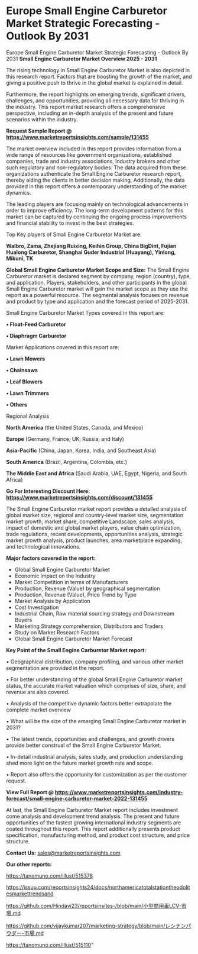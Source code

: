 # Europe Small Engine Carburetor Market Strategic Forecasting - Outlook By 2031
Europe Small Engine Carburetor Market Strategic Forecasting - Outlook By 2031
<Strong> Small Engine Carburetor Market Overview 2025 - 2031</strong>

The rising technology in Small Engine Carburetor Market is also depicted in this research report. Factors that are boosting the growth of the market, and giving a positive push to thrive in the global market is explained in detail.

Furthermore, the report highlights on emerging trends, significant drivers, challenges, and opportunities, providing all necessary data for thriving in the industry. This report market research offers a comprehensive perspective, including an in-depth analysis of the present and future scenarios within the industry.

<strong>Request Sample Report @ <a href=https://www.marketreportsinsights.com/sample/131455>https://www.marketreportsinsights.com/sample/131455</a></strong>

The market overview included in this report provides information from a wide range of resources like government organizations, established companies, trade and industry associations, industry brokers and other such regulatory and non-regulatory bodies. The data acquired from these organizations authenticate the Small Engine Carburetor research report, thereby aiding the clients in better decision making. Additionally, the data provided in this report offers a contemporary understanding of the market dynamics.

The leading players are focusing mainly on technological advancements in order to improve efficiency. The long-term development patterns for this market can be captured by continuing the ongoing process improvements and financial stability to invest in the best strategies.

Top Key players of Small Engine Carburetor Market are:

<strong>Walbro, Zama, Zhejiang Ruixing, Keihin Group, China BigDint, Fujian Hualong Carburetor, Shanghai Guder Industrial (Huayang), Yinlong, Mikuni, TK</strong>

<strong><b>Global Small Engine Carburetor Market Scope and Size:</b></strong>
The Small Engine Carburetor market is declared segment by company, region (country), type, and application. Players, stakeholders, and other participants in the global Small Engine Carburetor market will gain the market scope as they use the report as a powerful resource. The segmental analysis focuses on revenue and product by type and application and the forecast period of 2025-2031.

Small Engine Carburetor Market Types covered in this report are:

<strong>• Float-Feed Carburetor

• Diaphragm Carburetor</strong>

Market Applications covered in this report are:

<strong>• Lawn Mowers

• Chainsaws

• Leaf Blowers

• Lawn Trimmers

• Others</strong> 

Regional Analysis

<strong>North America</strong> (the United States, Canada, and Mexico)

<strong>Europe</strong> (Germany, France, UK, Russia, and Italy)

<strong>Asia-Pacific</strong> (China, Japan, Korea, India, and Southeast Asia)

<strong>South America</strong> (Brazil, Argentina, Colombia, etc.)

<strong>The Middle East and Africa</strong> (Saudi Arabia, UAE, Egypt, Nigeria, and South Africa)

<strong>Go For Interesting Discount Here: <a href=https://www.marketreportsinsights.com/discount/131455>https://www.marketreportsinsights.com/discount/131455</a></strong>

The Small Engine Carburetor market report provides a detailed analysis of global market size, regional and country-level market size, segmentation market growth, market share, competitive Landscape, sales analysis, impact of domestic and global market players, value chain optimization, trade regulations, recent developments, opportunities analysis, strategic market growth analysis, product launches, area marketplace expanding, and technological innovations.

<strong><b>Major factors covered in the report:</b></strong>
<ul>
  <li>Global Small Engine Carburetor Market </li>
  <li>Economic Impact on the Industry</li>
  <li>Market Competition in terms of Manufacturers</li>
  <li>Production, Revenue (Value) by geographical segmentation</li>
  <li>Production, Revenue (Value), Price Trend by Type</li>
  <li>Market Analysis by Application</li>
  <li>Cost Investigation</li>
  <li>Industrial Chain, Raw material sourcing strategy and Downstream Buyers</li>
  <li>Marketing Strategy comprehension, Distributors and Traders</li>
  <li>Study on Market Research Factors</li>
  <li>Global Small Engine Carburetor Market Forecast</li>
</ul>

<strong><b>Key Point of the Small Engine Carburetor Market report:</b></strong>

• Geographical distribution, company profiling, and various other market segmentation are provided in the report.

• For better understanding of the global Small Engine Carburetor market status, the accurate market valuation which comprises of size, share, and revenue are also covered.

• Analysis of the competitive dynamic factors better extrapolate the complete market overview

• What will be the size of the emerging Small Engine Carburetor market in 2031?

• The latest trends, opportunities and challenges, and growth drivers provide better construal of the Small Engine Carburetor Market.

• In-detail industrial analysis, sales study, and production understanding shed more light on the future market growth rate and scope.

• Report also offers the opportunity for customization as per the customer request.

<strong><b>View Full Report @ <a href=https://www.marketreportsinsights.com/industry-forecast/small-engine-carburetor-market-2022-131455>https://www.marketreportsinsights.com/industry-forecast/small-engine-carburetor-market-2022-131455</a></b></strong>


At last, the Small Engine Carburetor Market report includes investment come analysis and development trend analysis. The present and future opportunities of the fastest growing international industry segments are coated throughout this report. This report additionally presents product specification, manufacturing method, and product cost structure, and price structure.

<strong>Contact Us:</strong>
sales@marketreportsinsights.com

<strong>Our other reports:</strong>

<a href=https://tanomuno.com/illust/515378>https://tanomuno.com/illust/515378</a>

<a href=https://issuu.com/reportsinsights24/docs/northamericatotalstationtheodolitesmarkettrendsand>https://issuu.com/reportsinsights24/docs/northamericatotalstationtheodolitesmarkettrendsand</a>

<a href=https://github.com/Hindavi23/reportsinsites-/blob/main/小型商用車LCV-市場.md>https://github.com/Hindavi23/reportsinsites-/blob/main/小型商用車LCV-市場.md</a>

<a href=https://github.com/vijaykumar207/marketing-strategy/blob/main/レシチンパウダー-市場.md>https://github.com/vijaykumar207/marketing-strategy/blob/main/レシチンパウダー-市場.md</a>

<a href=https://tanomuno.com/illust/515110>https://tanomuno.com/illust/515110</a>"
